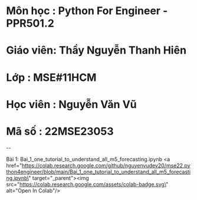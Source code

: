 # Môn học  : Python For Engineer - PPR501.2
# Giáo viên: Thầy Nguyễn Thanh Hiên
# Lớp      : MSE#11HCM
# Học viên : Nguyễn Văn Vũ
# Mã số    : 22MSE23053
--


Bài 1: Bai_1_one_tutorial_to_understand_all_m5_forecasting.ipynb  <a href=\"https://colab.research.google.com/github/nguyenvudev20/mse22.python4engineer/blob/main/Bai_1_one_tutorial_to_understand_all_m5_forecasting.ipynb\" target=\"_parent\"><img src=\"https://colab.research.google.com/assets/colab-badge.svg\" alt=\"Open In Colab\"/></a>

